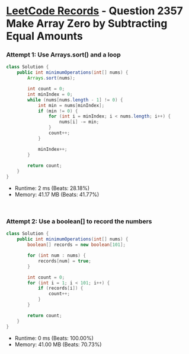 # [LeetCode Records](../../README.md) - Question 2357 Make Array Zero by Subtracting Equal Amounts

### Attempt 1: Use Arrays.sort() and a loop
```java
class Solution {
    public int minimumOperations(int[] nums) {
        Arrays.sort(nums);

        int count = 0;
        int minIndex = 0;
        while (nums[nums.length - 1] != 0) {
            int min = nums[minIndex];
            if (min != 0) {
                for (int i = minIndex; i < nums.length; i++) {
                    nums[i] -= min;
                }
                count++;
            }

            minIndex++;
        }
        
        return count;
    }
}
```
- Runtime: 2 ms (Beats: 28.18%)
- Memory: 41.17 MB (Beats: 41.77%)

<br>

### Attempt 2: Use a boolean[] to record the numbers
```java
class Solution {
    public int minimumOperations(int[] nums) {
        boolean[] records = new boolean[101];

        for (int num : nums) {
            records[num] = true;
        }

        int count = 0;
        for (int i = 1; i < 101; i++) {
            if (records[i]) {
                count++;
            }
        }

        return count;
    }
}
```
- Runtime: 0 ms (Beats: 100.00%)
- Memory: 41.00 MB (Beats: 70.73%)

<br>
